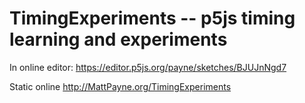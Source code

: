 # TimingExperiments -- p5js timing learning and experiments

In online editor: https://editor.p5js.org/payne/sketches/BJUJnNgd7

Static online http://MattPayne.org/TimingExperiments

